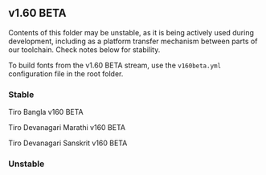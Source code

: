 ## v1.60 BETA

Contents of this folder may be unstable, as it is being actively used during development, including as a platform transfer mechanism between parts of our toolchain. Check notes below for stability.

To build fonts from the v1.60 BETA stream, use the `v160beta.yml` configuration file in the root folder.

### Stable
Tiro Bangla v160 BETA

Tiro Devanagari Marathi v160 BETA

Tiro Devanagari Sanskrit v160 BETA

### Unstable

